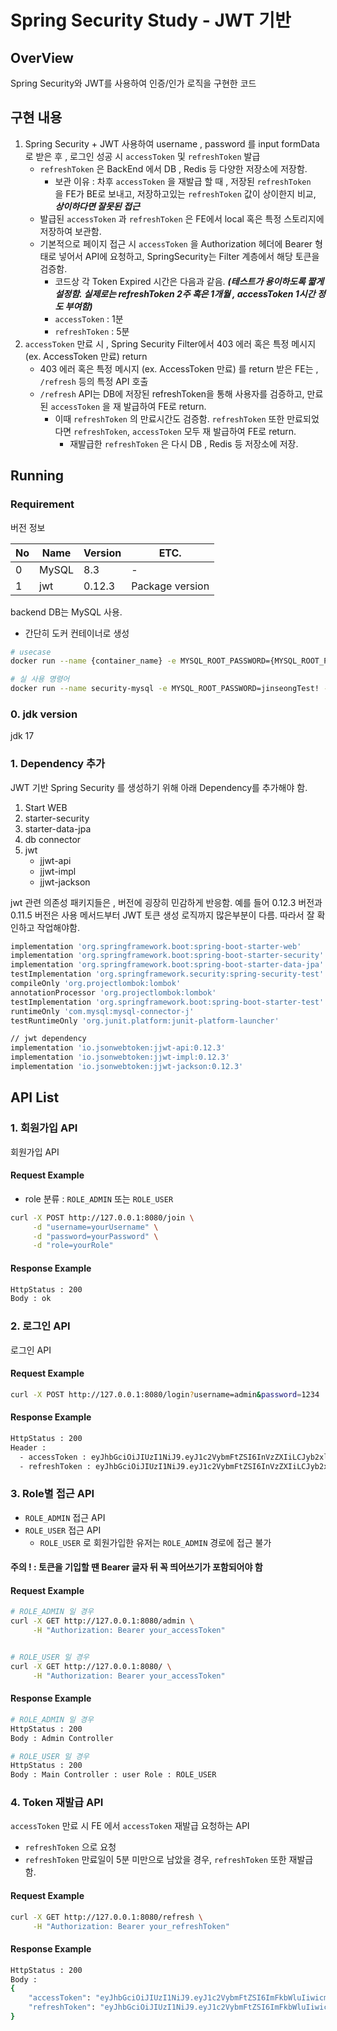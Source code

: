 # Spring Security Study - JWT 기반
## OverView
Spring Security와 JWT를 사용하여 인증/인가 로직을 구현한 코드 

## 구현 내용
1. Spring Security + JWT 사용하여 username , password 를 input formData로 받은 후 , 로그인 성공 시 ```accessToken``` 및 ```refreshToken``` 발급 
   - ```refreshToken``` 은 BackEnd 에서 DB , Redis 등 다양한 저장소에 저장함.
     - 보관 이유 : 차후 ```accessToken``` 을 재발급 할 때 , 저장된 ```refreshToken ``` 을 FE가 BE로 보내고,  저장하고있는 ```refreshToken``` 값이 상이한지 비교, ***상이하다면 잘못된 접근***
   - 발급된 ```accessToken``` 과 ```refreshToken``` 은 FE에서 local 혹은 특정 스토리지에 저장하여 보관함.
   - 기본적으로 페이지 접근 시 ```accessToken``` 을 Authorization 헤더에 Bearer 형태로 넣어서 API에 요청하고, SpringSecurity는 Filter 계층에서 해당 토큰을 검증함.
     - 코드상 각 Token Expired 시간은 다음과 같음. ***(테스트가 용이하도록 짧게 설정함. 실제로는 refreshToken 2주 혹은 1개월 , accessToken 1시간 정도 부여함)***
     - ```accessToken``` : 1분
     - ```refreshToken``` : 5분
2. ```accessToken``` 만료 시 , Spring Security Filter에서 403 에러 혹은 특정 메시지 (ex. AccessToken 만료) return
   - 403 에러 혹은 특정 메시지 (ex. AccessToken 만료) 를 return 받은 FE는 , ```/refresh``` 등의 특정 API 호출
   - ```/refresh``` API는 DB에 저장된 refreshToken을 통해 사용자를 검증하고, 만료된 ```accessToken``` 을 재 발급하여 FE로 return.
     - 이때 ```refreshToken``` 의 만료시간도 검증함. ```refreshToken``` 또한 만료되었다면 ```refreshToken```, ```accessToken``` 모두 재 발급하여 FE로 return.
       - 재발급한 ```refreshToken``` 은 다시 DB , Redis 등 저장소에 저장.

## Running
### Requirement
버전 정보

| No | Name                | Version | ETC. |
|----|---------------------|---------|------|
| 0  | MySQL               | 8.3     | -    |
| 1  | jwt  | 0.12.3  | Package version    | 


backend DB는 MySQL 사용.
- 간단히 도커 컨테이너로 생성
```bash
# usecase
docker run --name {container_name} -e MYSQL_ROOT_PASSWORD={MYSQL_ROOT_PASSWORD} -d -p 3306:3306 mysql:8.3

# 실 사용 명령어
docker run --name security-mysql -e MYSQL_ROOT_PASSWORD=jinseongTest! -d -p 3306:3306 mysql:8.3
```


### 0. jdk version
jdk 17

### 1. Dependency 추가
JWT 기반 Spring Security 를 생성하기 위해 아래 Dependency를 추가해야 함.
1. Start WEB
2. starter-security
3. starter-data-jpa
4. db connector
5. jwt 
    - jjwt-api
    - jjwt-impl
    - jjwt-jackson

jwt 관련 의존성 패키지들은 , 버전에 굉장히 민감하게 반응함. 예를 들어 0.12.3 버전과 0.11.5 버전은 사용 메서드부터 JWT 토큰 생성 로직까지 많은부분이 다름.
따라서 잘 확인하고 작업해야함.

```bash
implementation 'org.springframework.boot:spring-boot-starter-web'
implementation 'org.springframework.boot:spring-boot-starter-security'
implementation 'org.springframework.boot:spring-boot-starter-data-jpa'
testImplementation 'org.springframework.security:spring-security-test'
compileOnly 'org.projectlombok:lombok'
annotationProcessor 'org.projectlombok:lombok'
testImplementation 'org.springframework.boot:spring-boot-starter-test'
runtimeOnly 'com.mysql:mysql-connector-j'
testRuntimeOnly 'org.junit.platform:junit-platform-launcher'

// jwt dependency
implementation 'io.jsonwebtoken:jjwt-api:0.12.3'
implementation 'io.jsonwebtoken:jjwt-impl:0.12.3'
implementation 'io.jsonwebtoken:jjwt-jackson:0.12.3'
```


## API List
### 1. 회원가입 API
회원가입 API
#### Request Example
- role 분류 : ```ROLE_ADMIN``` 또는 ```ROLE_USER```
```bash
curl -X POST http://127.0.0.1:8080/join \
     -d "username=yourUsername" \
     -d "password=yourPassword" \
     -d "role=yourRole"
```

#### Response Example
```bash
HttpStatus : 200
Body : ok
```

### 2. 로그인 API
로그인 API
#### Request Example
```bash
curl -X POST http://127.0.0.1:8080/login?username=admin&password=1234
```

#### Response Example
```bash
HttpStatus : 200
Header : 
  - accessToken : eyJhbGciOiJIUzI1NiJ9.eyJ1c2VybmFtZSI6InVzZXIiLCJyb2xlIjoiUk9MRV9VU0VSIiwiZXhwIjoxNzE1NzEyMTczfQ.CuYibmYH-aNWHfgXnV2m9Q-mYv7bEU1Y3z7ylAI8Zbo
  - refreshToken : eyJhbGciOiJIUzI1NiJ9.eyJ1c2VybmFtZSI6InVzZXIiLCJyb2xlIjoiUk9MRV9VU0VSIiwiZXhwIjoxNzE1NzEyNzEzfQ.ZVQi3ssn9bZI1vNfkcmsq4_0mHQuYuw7FcGBrYNXQUs
```


### 3. Role별 접근 API
- ```ROLE_ADMIN``` 접근 API
- ```ROLE_USER``` 접근 API
  - ```ROLE_USER``` 로 회원가입한 유저는 ```ROLE_ADMIN``` 경로에 접근 불가

#### 주의 ! : 토큰을 기입할 땐 Bearer 글자 뒤 꼭 띄어쓰기가 포함되어야 함
#### Request Example
```bash
# ROLE_ADMIN 일 경우
curl -X GET http://127.0.0.1:8080/admin \
     -H "Authorization: Bearer your_accessToken"


# ROLE_USER 일 경우
curl -X GET http://127.0.0.1:8080/ \
     -H "Authorization: Bearer your_accessToken"
```


#### Response Example
```bash
# ROLE_ADMIN 일 경우
HttpStatus : 200
Body : Admin Controller

# ROLE_USER 일 경우
HttpStatus : 200
Body : Main Controller : user Role : ROLE_USER
```

### 4. Token 재발급 API
```accessToken``` 만료 시 FE 에서 ```accessToken``` 재발급 요청하는 API
- ```refreshToken``` 으로 요청
- ```refreshToken``` 만료일이 5분 미만으로 남았을 경우, ```refreshToken``` 또한 재발급 함.
#### Request Example
```bash
curl -X GET http://127.0.0.1:8080/refresh \
     -H "Authorization: Bearer your_refreshToken"
```

#### Response Example
```bash
HttpStatus : 200
Body : 
{
    "accessToken": "eyJhbGciOiJIUzI1NiJ9.eyJ1c2VybmFtZSI6ImFkbWluIiwicm9sZSI6IlJPTEVfQURNSU4iLCJleHAiOjE3MTU3MDkzNjN9.vQErpcgHGvjC-f7YdLWsC8tvK8jYRO3xQY_ubRrM4iY",
    "refreshToken": "eyJhbGciOiJIUzI1NiJ9.eyJ1c2VybmFtZSI6ImFkbWluIiwicm9sZSI6IlJPTEVfQURNSU4iLCJleHAiOjE3MTU3MDk5MDN9.rjtfXGWbitlEp3m7lpBP-X9EwqK-VSTRKGbN9Jm5Rgg"
}
```